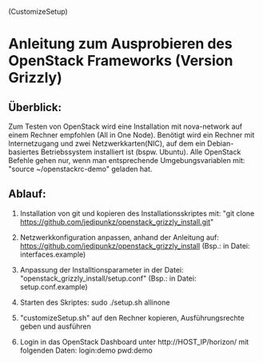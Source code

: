(CustomizeSetup)

Anleitung zum Ausprobieren des OpenStack Frameworks (Version Grizzly)
======================================================================================

Überblick:
----------
Zum Testen von OpenStack wird eine Installation mit nova-network auf einem Rechner empfohlen (All in One Node).
Benötigt wird ein Rechner mit Internetzugang und zwei Netzwerkkarten(NIC), auf dem
ein Debian-basiertes Betriebssystem installiert ist (bspw. Ubuntu).
Alle OpenStack Befehle gehen nur, wenn man entsprechende Umgebungsvariablen mit:
"source ~/openstackrc-demo" geladen hat.

Ablauf:
----------
1. Installation von git und kopieren des Installationsskriptes mit:
"git clone https://github.com/jedipunkz/openstack_grizzly_install.git"

2. Netzwerkkonfiguration anpassen, anhand der Anleitung auf:
https://github.com/jedipunkz/openstack_grizzly_install
(Bsp.: in Datei: interfaces.example)

3. Anpassung der Installtionsparameter in der Datei:
"openstack_grizzly_install/setup.conf"
(Bsp.: in Datei: setup.conf.example)

4. Starten des Skriptes: sudo ./setup.sh allinone

5. "customizeSetup.sh" auf den Rechner kopieren, Ausführungsrechte geben und ausführen

6. Login in das OpenStack Dashboard unter http://HOST_IP/horizon/
mit folgenden Daten:
login:demo pwd:demo




